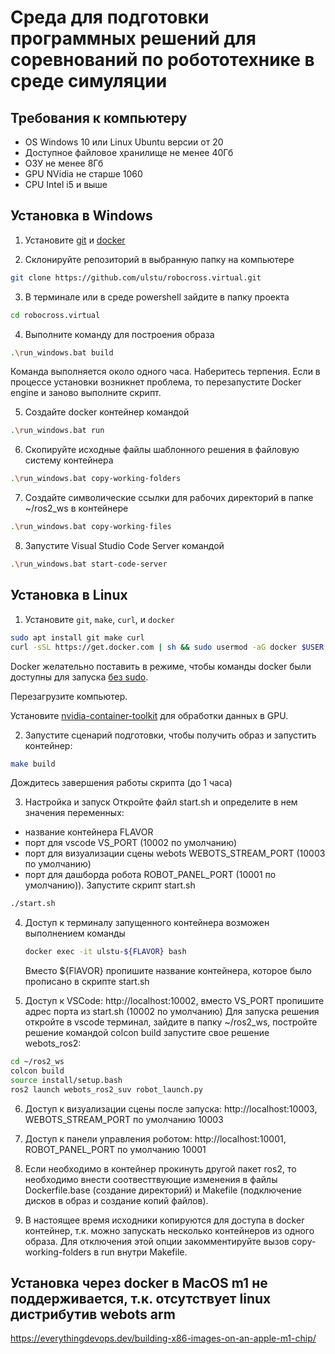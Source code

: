 
# Среда для подготовки программных решений для соревнований по робототехнике в среде симуляции

## Требования к компьютеру

* OS Windows 10 или Linux Ubuntu версии от 20
* Доступное файловое хранилище не менее 40Гб
* ОЗУ не менее 8Гб
* GPU NVidia не старше 1060
* CPU Intel i5 и выше

## Установка в Windows

1. Установите [git](https://git-scm.com/download/win) и [docker](https://docs.docker.com/desktop/install/windows-install/)

2. Склонируйте репозиторий в выбранную папку на компьютере 
```bash
git clone https://github.com/ulstu/robocross.virtual.git
```

3. В терминале или в среде powershell зайдите в папку проекта
```bash
cd robocross.virtual
```

4. Выполните команду для построения образа
```bash
.\run_windows.bat build
```
Команда выполняется около одного часа. Наберитесь терпения.
Если в процессе установки возникнет проблема, то перезапустите Docker engine и заново выполните скрипт.

5. Создайте docker контейнер командой
```bash
.\run_windows.bat run
```

6. Скопируйте исходные файлы шаблонного решения в файловую систему контейнера
```bash
.\run_windows.bat copy-working-folders
```

7. Создайте символические ссылки для рабочих директорий в папке ~/ros2_ws в контейнере
```bash
.\run_windows.bat copy-working-files
```

8. Запустите Visual Studio Code Server командой 
```bash
.\run_windows.bat start-code-server
```

## Установка в Linux

1. Установите `git`, `make`, `curl`, и `docker`

```sh
sudo apt install git make curl
curl -sSL https://get.docker.com | sh && sudo usermod -aG docker $USER
```

   Docker желательно поставить в режиме, чтобы команды docker были доступны для запуска [без sudo](https://docs.docker.com/engine/install/linux-postinstall/).

   Перезагрузите компьютер.
   
   Установите [nvidia-container-toolkit](https://docs.nvidia.com/datacenter/cloud-native/container-toolkit/latest/install-guide.html) для обработки данных в GPU.

2. Запустите сценарий подготовки, чтобы получить образ и запустить контейнер:

```sh
make build
```
   
Дождитесь завершения работы скрипта (до 1 часа)

3. Настройка и запуск
Откройте файл start.sh и определите в нем значения переменных:
* название контейнера FLAVOR
* порт для vscode VS_PORT (10002 по умолчанию)
* порт для визуализации сцены webots WEBOTS_STREAM_PORT (10003 по умолчанию)
* порт для дашборда робота ROBOT_PANEL_PORT (10001 по умолчанию)).
Запустите скрипт start.sh
```sh
./start.sh
```

4. Доступ к терминалу запущенного контейнера возможен выполнением команды
   ```sh
   docker exec -it ulstu-${FLAVOR} bash
   ```
   Вместо ${FlAVOR} пропишите название контейнера, которое было прописано в скрипте start.sh

5. Доступ к VSCode: http://localhost:10002, вместо VS_PORT пропишите адрес порта из start.sh (10002 по умолчанию)
Для запуска решения откройте в vscode терминал, зайдите в папку ~/ros2_ws, постройте решение командой colcon build  запустите свое решение webots_ros2:
```sh
cd ~/ros2_ws
colcon build
source install/setup.bash
ros2 launch webots_ros2_suv robot_launch.py
```

6. Доступ к визуализации сцены после запуска: http://localhost:10003, WEBOTS_STREAM_PORT по умолчанию 10003

7. Доступ к панели управления роботом: http://localhost:10001, ROBOT_PANEL_PORT по умолчанию 10001

8. Если необходимо в контейнер прокинуть другой пакет ros2, то необходимо внести соотвесттвующие изменения в файлы Dockerfile.base (создание директорий) и Makefile (подключение дисков в образ и создание копий файлов).

9. В настоящее время исходники копируются для доступа в docker контейнер, т.к. можно запускать несколько контейнеров из одного образа.
Для отключения этой опции закомментируйте вызов copy-working-folders в run внутри Makefile.


## Установка через docker в MacOS m1 не поддерживается, т.к. отсутствует linux дистрибутив webots arm

https://everythingdevops.dev/building-x86-images-on-an-apple-m1-chip/